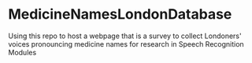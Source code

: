 # MedicineNamesLondonDatabase
Using this repo to host a webpage that is a survey to collect Londoners' voices pronouncing medicine names for research in Speech Recognition Modules
